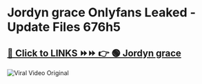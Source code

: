 
 # Jordyn grace Onlyfans Leaked - Update Files 676h5

## <h2><a href="https://clipsfans.com/Jordyn_grace&ref=git">🔗 Click to LINKS ⏩⏩ 👉 🟢 Jordyn grace </a></h2>

<a href="https://clipsfans.com/Jordyn_grace&ref=git" rel="nofollow" data-target="animated-image.originalLink"><img src="https://i.ibb.co.com/xMMVF88/686577567.gif" alt="Viral Video Original" style="max-width: 100%; display: inline-block;" data-target="animated-image.originalImage"></a>

